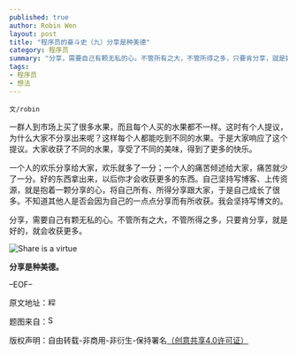 ```yaml
---
published: true
author: Robin Wen
layout: post
title: "程序员的奋斗史（九）分享是种美德"
category: 程序员
summary: "分享，需要自己有颗无私的心。不管所有之大，不管所得之多，只要肯分享，就是好的，就会收获更多。"
tags: 
- 程序员
- 想法
---
```


`文/robin`

一群人到市场上买了很多水果，而且每个人买的水果都不一样。这时有个人提议，为什么大家不分享出来呢？这样每个人都能吃到不同的水果。于是大家响应了这个提议。大家收获了不同的水果，享受了不同的美味，得到了更多的快乐。

一个人的欢乐分享给大家，欢乐就多了一分；一个人的痛苦倾述给大家，痛苦就少了一分。好的东西拿出来，以后你才会收获更多的东西。自己坚持写博客、上传资源，就是抱着一颗分享的心，将自己所有、所得分享跟大家，于是自己成长了很多。不知道其他人是否会因为自己的一点点分享而有所收获。我会坚持写博文的。

分享，需要自己有颗无私的心。不管所有之大，不管所得之多，只要肯分享，就是好的，就会收获更多。

![Share is a virtue](https://cdn.wenguobing.com/87uPaHP.jpg)

**分享是种美德。**

–EOF–

原文地址：<a href="http://blog.csdn.net/justdb/article/details/8082780" target="_blank"><img src="https://cdn.wenguobing.com/BROigUO.jpg" title="程序员的奋斗史（九）分享是种美德" height="16px" width="16px" border="0" alt="程序员的奋斗史（九）分享是种美德" /></a>

题图来自：<a href="http://venspired.com/you-are-what-you-share/" target="_blank"><img src="https://cdn.wenguobing.com/0pt33e6.gif" title="Share" height="16px" width="16px" border="0" alt="Share" /></a>

版权声明：自由转载-非商用-非衍生-保持署名<a href="http://creativecommons.org/licenses/by-nc-nd/4.0/deed.zh" target="_blank">（创意共享4.0许可证）</a>
